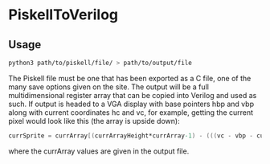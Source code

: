 # PiskellToVerilog
## Usage
```Bash
python3 path/to/piskell/file/ > path/to/output/file
```
The Piskell file must be one that has been exported as a C file, one of the many save options given on the site. The output will be a full multidimensional register array that can be copied into
Verilog and used as such.
If output is headed to a VGA display with base pointers hbp and vbp along with current coordinates hc and vc, for example, getting the current pixel would look like this (the array is upside down):
```Verilog
currSprite = currArray[(currArrayHeight*currArray-1) - (((vc - vbp - currSpriteY) * currArrayWidth) + ((hc - hbp - currSpriteX)))];
```
where the currArray values are given in the output file.
